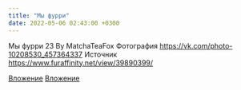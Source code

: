 ```yaml
---
title: "Мы фурри"
date: 2022-05-06 02:43:00 +0300
---
```


Мы фурри
23 By MatchaTeaFox
Фотография
https://vk.com/photo-10208530_457364337
Источник
https://www.furaffinity.net/view/39890399/

[Вложение](https://vk.com/photo-10208530_457364337)
[Вложение](https://vk.com/away.php?to=https%3A%2F%2Fwww.furaffinity.net%2Fview%2F39890399%2F)
